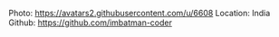 Photo: https://avatars2.githubusercontent.com/u/6608
Location: India
Github: https://github.com/imbatman-coder
